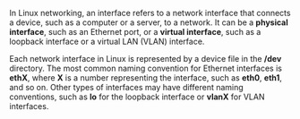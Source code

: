 In Linux networking, an interface refers to a network interface that connects a device, such as a computer or a server, to a network. 
It can be a **physical interface**, such as an Ethernet port, or a **virtual interface**, such as a loopback interface or a virtual LAN (VLAN) interface.

Each network interface in Linux is represented by a device file in the **/dev** directory. 
The most common naming convention for Ethernet interfaces is **ethX**, where **X** is a number representing the interface, such as **eth0**, **eth1**, and so on. Other types of interfaces may have different naming conventions, such as **lo** for the loopback interface or **vlanX** for VLAN interfaces.
